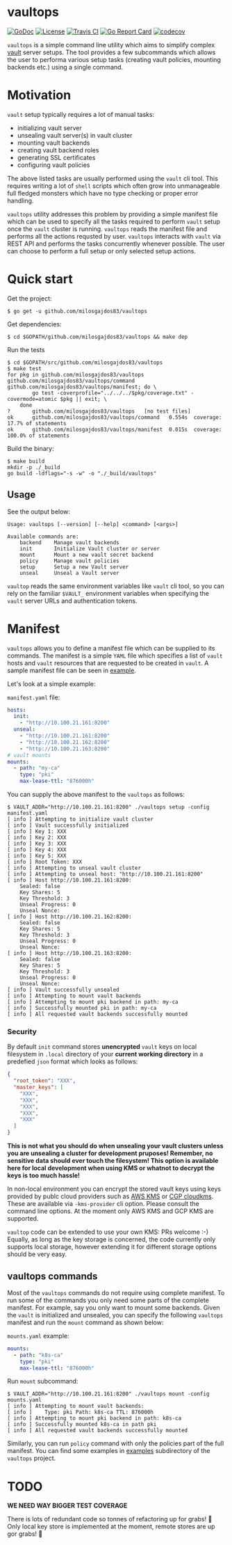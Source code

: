 # vaultops

[![GoDoc](https://godoc.org/github.com/milosgajdos83/vaultops?status.svg)](https://godoc.org/github.com/milosgajdos83/vaultops)
[![License](https://img.shields.io/:license-apache-blue.svg)](https://opensource.org/licenses/Apache-2.0)
[![Travis CI](https://travis-ci.org/milosgajdos83/vaultops.svg?branch=master)](https://travis-ci.org/milosgajdos83/vaultops)
[![Go Report Card](https://goreportcard.com/badge/milosgajdos83/vaultops)](https://goreportcard.com/report/github.com/milosgajdos83/vaultops)
[![codecov](https://codecov.io/gh/milosgajdos83/vaultops/branch/master/graph/badge.svg)](https://codecov.io/gh/milosgajdos83/vaultops)

`vaultops` is a simple command line utility which aims to simplify complex [vault](https://www.vaultproject.io/) server setups. The tool provides a few subcommands which allows the user to performa various setup tasks (creating vault policies, mounting backends etc.) using a single command.

# Motivation

`vault` setup typically requires a lot of manual tasks:
- initializing vault server
- unsealing vault server(s) in vault cluster
- mounting vault backends
- creating vault backend roles
- generating SSL certificates
- configuring vault policies

The above listed tasks are usually performed using the `vault` cli tool. This requires writing a lot of `shell` scripts which often grow into unmanageable full fledged monsters which have no type checking or proper error handling.

`vaultops` utility addresses this problem by providing a simple manifest file which can be used to specify all the tasks required to perform `vault` setup once the `vault` cluster is running. `vaultops` reads the manifest file and performs all the actions requsted by user. `vaultops` interacts with `vault` via REST API and performs the tasks concurrently whenever possible. The user can choose to perform a full setup or only selected setup actions.

# Quick start

Get the project:

```
$ go get -u github.com/milosgajdos83/vaultops
```

Get dependencies:
```
$ cd $GOPATH/github.com/milosgajdos83/vaultops && make dep
```

Run the tests

```
$ cd $GOPATH/src/github.com/milosgajdos83/vaultops
$ make test
for pkg in github.com/milosgajdos83/vaultops github.com/milosgajdos83/vaultops/command github.com/milosgajdos83/vaultops/manifest; do \
		go test -coverprofile="../../../$pkg/coverage.txt" -covermode=atomic $pkg || exit; \
	done
?   	github.com/milosgajdos83/vaultops	[no test files]
ok  	github.com/milosgajdos83/vaultops/command	0.554s	coverage: 17.7% of statements
ok  	github.com/milosgajdos83/vaultops/manifest	0.015s	coverage: 100.0% of statements
```

Build the binary:

```
$ make build
mkdir -p ./_build
go build -ldflags="-s -w" -o "./_build/vaultops"
```

## Usage

See the output below:

```
Usage: vaultops [--version] [--help] <command> [<args>]

Available commands are:
    backend    Manage vault backends
    init       Initialize Vault cluster or server
    mount      Mount a new vault secret backend
    policy     Manage vault policies
    setup      Setup a new Vault server
    unseal     Unseal a Vault server
```

`vaultop` reads the same environment variables like `vault` cli tool, so you can rely on the familiar `$VAULT_` environment variables when specifying the `vault` server URLs and authentication tokens.

# Manifest

`vaultops` allows you to define a manifest file which can be supplied to its commands. The manifest is a simple `YAML` file which specifies a list of `vault` hosts and `vault` resources that are requested to be created in `vault`. A sample manifest file can be seen in [example](manifest/examples/example.yaml).

Let's look at a simple example:

`manifest.yaml` file:

```yaml
hosts:
  init:
    - "http://10.100.21.161:8200"
  unseal:
    - "http://10.100.21.161:8200"
    - "http://10.100.21.162:8200"
    - "http://10.100.21.163:8200"
# vault mounts
mounts:
  - path: "my-ca"
    type: "pki"
    max-lease-ttl: "876000h"
```

You can supply the above manifest to the `vaultops` as follows:

```
$ VAULT_ADDR="http://10.100.21.161:8200" ./vaultops setup -config manifest.yaml
[ info ] Attempting to initialize vault cluster
[ info ] Vault successfully initialized
[ info ] Key 1: XXX
[ info ] Key 2: XXX
[ info ] Key 3: XXX
[ info ] Key 4: XXX
[ info ] Key 5: XXX
[ info ] Root Token: XXX
[ info ] Attempting to unseal vault cluster
[ info ] Attempting to unseal host: "http://10.100.21.161:8200"
[ info ] Host http://10.100.21.161:8200:
	Sealed: false
	Key Shares: 5
	Key Threshold: 3
	Unseal Progress: 0
	Unseal Nonce:
[ info ] Host http://10.100.21.162:8200:
	Sealed: false
	Key Shares: 5
	Key Threshold: 3
	Unseal Progress: 0
	Unseal Nonce:
[ info ] Host http://10.100.21.163:8200:
	Sealed: false
	Key Shares: 5
	Key Threshold: 3
	Unseal Progress: 0
	Unseal Nonce:
[ info ] Vault successfully unsealed
[ info ] Attempting to mount vault backends
[ info ] Attempting to mount pki backend in path: my-ca
[ info ] Successfully mounted pki in path: my-ca
[ info ] All requested vault backends successfully mounted
```

### Security

By default `init` command stores **unencrypted** `vault` keys on local filesystem in `.local` directory of your **current working directory** in a predefied `json` format which looks as follows:

```json
{
  "root_token": "XXX",
  "master_keys": [
    "XXX",
    "XXX",
    "XXX",
    "XXX",
    "XXX"
  ]
}
```

**This is not what you should do when unsealing your vault clusters unless you are unsealing a cluster for development pruposes! Remember, no sensitive data should ever touch the filesystem! This option is available here for local development when using KMS or whatnot to decrypt the keys is too much hassle!**

In non-local environment you can encrypt the stored vault keys using keys provided by publc cloud providers such as [AWS KMS](https://aws.amazon.com/kms/) or [CGP cloudkms](https://cloud.google.com/kms/). These are available via `-kms-provider` cli option. Please consult the command line options. At the moment only AWS KMS and GCP KMS are supported.

`vaultop` code can be extended to use your own KMS: PRs welcome :-) Equally, as long as the key storage is concerned, the code currently only supports local storage, however extending it for different storage options should be very easy.

## vaultops commands

Most of the `vaultops` commands do not require using complete manifest. To run some of the commands you only need some parts of the complete manifest. For example, say you only want to mount some backends. Given the `vault` is initialized and unsealed, you can specify the following `vaultops` manifest and run the `mount` command as shown below:

`mounts.yaml` example:

```yaml
mounts:
  - path: "k8s-ca"
    type: "pki"
    max-lease-ttl: "876000h"
```

Run `mount` subcommand:

```
$ VAULT_ADDR="http://10.100.21.161:8200" ./vaultops mount -config mounts.yaml
[ info ] Attempting to mount vault backends:
[ info ] 	Type: pki Path: k8s-ca TTL: 876000h
[ info ] Attempting to mount pki backend in path: k8s-ca
[ info ] Successfully mounted k8s-ca in path pki
[ info ] All requested vault backends successfully mounted
```

Similarly, you can run `policy` command with only the policies part of the full manifest. You can find some examples in [examples](examples) subdirectory of the `vaultops` project.

# TODO

**WE NEED WAY BIGGER TEST COVERAGE**

There is lots of redundant code so tonnes of refactoring up for grabs! 🤗
Only local key store is implemented at the moment, remote stores are up gor grabs! 🤗
